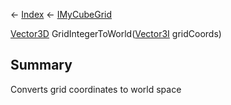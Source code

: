 ← [Index](Api-Index) ← [IMyCubeGrid](VRage.Game.ModAPI.Ingame.IMyCubeGrid)

[Vector3D](VRageMath.Vector3D) GridIntegerToWorld([Vector3I](VRageMath.Vector3I) gridCoords)

## Summary

Converts grid coordinates to world space

